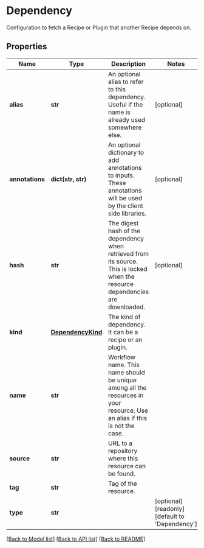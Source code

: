 # Dependency

Configuration to fetch a Recipe or Plugin that another Recipe depends on.
## Properties
Name | Type | Description | Notes
------------ | ------------- | ------------- | -------------
**alias** | **str** | An optional alias to refer to this dependency. Useful if the name is already used somewhere else. | [optional] 
**annotations** | **dict(str, str)** | An optional dictionary to add annotations to inputs. These annotations will be used by the client side libraries. | [optional] 
**hash** | **str** | The digest hash of the dependency when retrieved from its source. This is locked when the resource dependencies are downloaded. | [optional] 
**kind** | [**DependencyKind**](DependencyKind.md) | The kind of dependency. It can be a recipe or an plugin. | 
**name** | **str** | Workflow name. This name should be unique among all the resources in your resource. Use an alias if this is not the case. | 
**source** | **str** | URL to a repository where this resource can be found. | 
**tag** | **str** | Tag of the resource. | 
**type** | **str** |  | [optional] [readonly] [default to 'Dependency']

[[Back to Model list]](../README.md#documentation-for-models) [[Back to API list]](../README.md#documentation-for-api-endpoints) [[Back to README]](../README.md)



